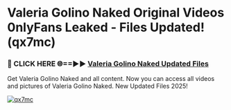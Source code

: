 # Valeria Golino Naked Original Videos 0nlyFans Leaked - Files Updated! (qx7mc)

<h3>🔴 CLICK HERE 🌐==►► <a href="https://tinyurl.com/up5wt9bj" rel="nofollow">Valeria Golino Naked Updated Files</a></h3>

Get Valeria Golino Naked and all content. Now you can access all videos and pictures of Valeria Golino Naked. New Updated Files 2025!

[![qx7mc](https://i.imgur.com/ABiUzMV.gif)](https://tinyurl.com/up5wt9bj)
